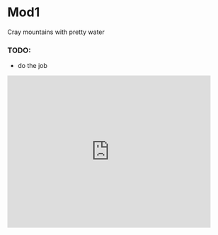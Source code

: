 # Mod1 #

Cray mountains with pretty water


### TODO: ###

* do the job
<iframe allowfullscreen="" frameborder="0" height="344" src="https://www.youtube.com/embed/dm73BJLzKcg" width="459"></iframe>
